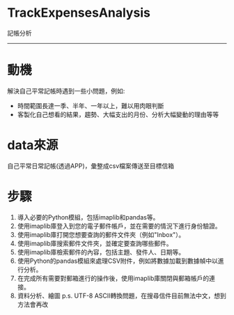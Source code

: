 # TrackExpensesAnalysis
記帳分析

---
# 動機
解決自己平常記帳時遇到一些小問題，例如:
  * 時間範圍長達一季、半年、一年以上，難以用肉眼判斷
  * 客製化自己想看的結果，趨勢、大幅支出的月份、分析大幅變動的理由等等

# data來源
自己平常日常記帳(透過APP)，彙整成csv檔案傳送至目標信箱

# 步驟
1. 導入必要的Python模組，包括imaplib和pandas等。
2. 使用imaplib庫登入到您的電子郵件帳戶，並在需要的情況下進行身份驗證。
3. 使用imaplib庫打開您想要查詢的郵件文件夾（例如"Inbox"）。
4. 使用imaplib庫搜索郵件文件夾，並確定要查詢哪些郵件。
5. 使用imaplib庫檢索郵件的內容，包括主題、發件人、日期等。
6. 使用Python的pandas模組來處理CSV附件，例如將數據加載到數據幀中以進行分析。
7. 在完成所有需要對郵箱進行的操作後，使用imaplib庫關閉與郵箱帳戶的連接。
8. 資料分析、繪圖
p.s. UTF-8 ASCII轉換問題，在搜尋信件目前無法中文，想到方法會再改

